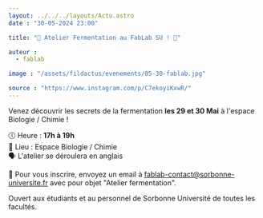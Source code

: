 ```yaml
---
layout: ../../../layouts/Actu.astro
date : "30-05-2024 23:00"

title: "📢 Atelier Fermentation au FabLab SU ! 🍶"

auteur :
  - fablab

image : "/assets/fildactus/evenements/05-30-fablab.jpg"

source : "https://www.instagram.com/p/C7ekoyiKxwR/"
---
```


Venez découvrir les secrets de la fermentation __les 29 et 30 Mai__ à l'espace Biologie / Chimie !

🕔 Heure : __17h à 19h__  
📍 Lieu : Espace Biologie / Chimie  
🗣️ L'atelier se déroulera en anglais

💌 Pour vous inscrire, envoyez un email à fablab-contact@sorbonne-universite.fr avec pour objet "Atelier fermentation".

Ouvert aux étudiants et au personnel de Sorbonne Université de toutes les facultés.